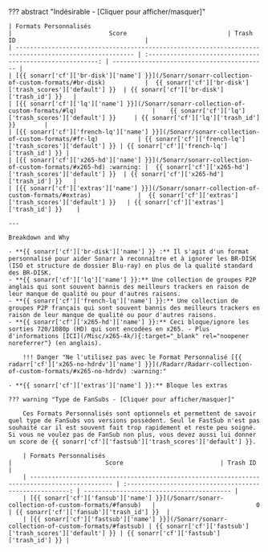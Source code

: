 ??? abstract "Indésirable - [Cliquer pour afficher/masquer]"

    | Formats Personnalisés                                                                                   |                           Score                            | Trash ID                                    |
    | ------------------------------------------------------------------------------------------------------- | :--------------------------------------------------------: | ------------------------------------------- |
    | [{{ sonarr['cf']['br-disk']['name'] }}](/Sonarr/sonarr-collection-of-custom-formats/#br-disk)           |  {{ sonarr['cf']['br-disk']['trash_scores']['default'] }}  | {{ sonarr['cf']['br-disk']['trash_id'] }}   |
    | [{{ sonarr['cf']['lq']['name'] }}](/Sonarr/sonarr-collection-of-custom-formats/#lq)                     |    {{ sonarr['cf']['lq']['trash_scores']['default'] }}     | {{ sonarr['cf']['lq']['trash_id'] }}        |
    | [{{ sonarr['cf']['french-lq']['name'] }}](/Sonarr/sonarr-collection-of-custom-formats/#fr-lq)           | {{ sonarr['cf']['french-lq']['trash_scores']['default'] }} | {{ sonarr['cf']['french-lq']['trash_id'] }} |
    | [{{ sonarr['cf']['x265-hd']['name'] }}](/Sonarr/sonarr-collection-of-custom-formats/#x265-hd) :warning: |  {{ sonarr['cf']['x265-hd']['trash_scores']['default'] }}  | {{ sonarr['cf']['x265-hd']['trash_id'] }}   |
    | [{{ sonarr['cf']['extras']['name'] }}](/Sonarr/sonarr-collection-of-custom-formats/#extras)             |  {{ sonarr['cf']['extras']['trash_scores']['default'] }}   | {{ sonarr['cf']['extras']['trash_id'] }}    |

    ---

    Breakdown and Why

    - **{{ sonarr['cf']['br-disk']['name'] }} :** Il s'agit d'un format personnalisé pour aider Sonarr à reconnaître et à ignorer les BR-DISK (ISO et structure de dossier Blu-ray) en plus de la qualité standard des BR-DISK.
    - **{{ sonarr['cf']['lq']['name'] }}:** Une collection de groupes P2P anglais qui sont souvent bannis des meilleurs trackers en raison de leur manque de qualité ou pour d'autres raisons.
    - **{{ sonarr['cf']['french-lq']['name'] }}:** Une collection de groupes P2P français qui sont souvent bannis des meilleurs trackers en raison de leur manque de qualité ou pour d'autres raisons.
    - **{{ sonarr['cf']['x265-hd']['name'] }}:** Ceci bloque/ignore les sorties 720/1080p (HD) qui sont encodées en x265. - Plus d'informations [ICI](/Misc/x265-4k/){:target="_blank" rel="noopener noreferrer"} (en anglais).

        !!! Danger "Ne l'utilisez pas avec le Format Personnalisé [{{ radarr['cf']['x265-no-hdrdv']['name'] }}](/Radarr/Radarr-collection-of-custom-formats/#x265-no-hdrdv) :warning:"

    - **{{ sonarr['cf']['extras']['name'] }}:** Bloque les extras

    ??? warning "Type de FanSubs - [Cliquer pour afficher/masquer]"

        Ces Formats Personnalisés sont optionnels et permettent de savoir quel type de FanSubs vos versions possèdent. Seul le FastSub n'est pas souhaité car il est souvent fait trop rapidement et reste peu soigné. Si vous ne voulez pas de FanSub non plus, vous devez aussi lui donner un score de {{ sonarr['cf']['fastsub']['trash_scores']['default'] }}.

        | Formats Personnalisés                                                                         |                          Score                           | Trash ID                                  |
        | --------------------------------------------------------------------------------------------- | :------------------------------------------------------: | ----------------------------------------- |
        | [{{ sonarr['cf']['fansub']['name'] }}](/Sonarr/sonarr-collection-of-custom-formats/#fansub)   |                            0                             | {{ sonarr['cf']['fansub']['trash_id'] }}  |
        | [{{ sonarr['cf']['fastsub']['name'] }}](/Sonarr/sonarr-collection-of-custom-formats/#fastsub) | {{ sonarr['cf']['fastsub']['trash_scores']['default'] }} | {{ sonarr['cf']['fastsub']['trash_id'] }} |
